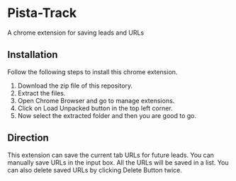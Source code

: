 # Pista-Track
A chrome extension for saving leads and URLs

## Installation

Follow the following steps to install this chrome extension.
1. Download the zip file of this repository.
2. Extract the files.
3. Open Chrome Browser and go to manage extensions.
4. Click on Load Unpacked button in the top left corner.
5. Now select the extracted folder and then you are good to go.

## Direction
This extension can save the current tab URLs for future leads. You can manually save URLs in the input box. All the URLs will be saved in a list. You can also delete saved URLs by clicking Delete Button twice.
